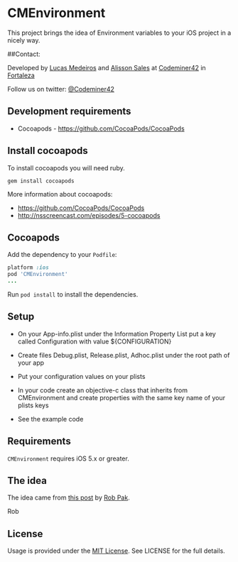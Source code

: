 # CMEnvironment

This project brings the idea of Environment variables to your iOS project in a nicely way.

##Contact:

Developed by [Lucas Medeiros](https://www.twitter.com/aspmedeiros) and [Alisson Sales](https://twitter.com/alissonsales) at [Codeminer42](http://www.codeminer42.com) in [Fortaleza](http://goo.gl/maps/EIAxy)

Follow us on twitter: [@Codeminer42](https://twitter.com/Codeminer42)

## Development requirements

* Cocoapods - https://github.com/CocoaPods/CocoaPods

## Install cocoapods

To install cocoapods you will need ruby.

	gem install cocoapods
	
More information about cocoapods:

* https://github.com/CocoaPods/CocoaPods
* http://nsscreencast.com/episodes/5-cocoapods

## Cocoapods

Add the dependency to your `Podfile`:

```ruby
platform :ios
pod 'CMEnvironment'
...
```
Run `pod install` to install the dependencies.

## Setup

* On your App-info.plist under the Information Property List put a key called Configuration with value ${CONFIGURATION}

* Create files Debug.plist, Release.plist, Adhoc.plist under the root path of your app

* Put your configuration values on your plists

* In your code create an objective-c class that inherits from CMEnvironment and create properties with the same key name of your plists keys

* See the example code

## Requirements

`CMEnvironment` requires iOS 5.x or greater.

## The idea

The idea came from [this post](http://blog.carbonfive.com/2011/06/20/managing-ios-configurations-per-environment-in-xcode-4/) by [Rob Pak](http://blog.carbonfive.com/author/rpak/).

Rob 

## License

Usage is provided under the [MIT License](http://http://opensource.org/licenses/mit-license.php).  See LICENSE for the full details.



